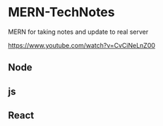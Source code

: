 # MERN-TechNotes
MERN for taking notes and update to real server

https://www.youtube.com/watch?v=CvCiNeLnZ00

## Node
## js
## React
